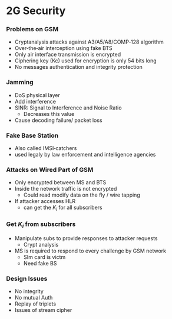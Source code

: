
# 2G Security


### Problems on GSM 
- Cryptanalysis attacks against A3/A5/A8/COMP‐128 algorithm
- Over‐the‐air interception using fake BTS
- Only air interface transmission is encrypted
- Ciphering key (Kc) used for encryption is only 54 bits long
- No messages authentication and integrity protection

### Jamming
- DoS physical layer 
- Add interference
- SINR: Signal to Interference and Noise Ratio
    - Decreases this value
- Cause decoding failure/ packet loss

### Fake Base Station
- Also called IMSI‐catchers 
- used legaly by law enforcement and intelligence agencies

### Attacks on Wired Part of GSM
- Only encrypted between MS and BTS
- Inside the network traffic is not encrypted
    - Could read modify data on the fly / wire tapping
- If attacker accesses HLR
    - can get the $K_i$ for all subscribers


### Get $K_i$ from subscribers
- Manipulate subs to provide responses to attacker requests
    - Crypt analysis
- MS is required to respond to every challenge by GSM network 
    - SIm card is victm
    - Need fake BS

### Design Issues
- No integrity
- No mutual Auth
- Replay of triplets
- Issues of stream cipher




